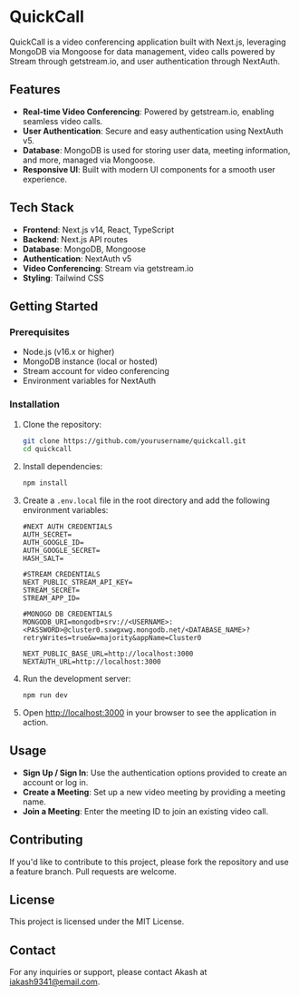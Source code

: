 # QuickCall

QuickCall is a video conferencing application built with Next.js, leveraging MongoDB via Mongoose for data management, video calls powered by Stream through getstream.io, and user authentication through NextAuth.

## Features

- **Real-time Video Conferencing**: Powered by getstream.io, enabling seamless video calls.
- **User Authentication**: Secure and easy authentication using NextAuth v5.
- **Database**: MongoDB is used for storing user data, meeting information, and more, managed via Mongoose.
- **Responsive UI**: Built with modern UI components for a smooth user experience.

## Tech Stack

- **Frontend**: Next.js v14, React, TypeScript
- **Backend**: Next.js API routes
- **Database**: MongoDB, Mongoose
- **Authentication**: NextAuth v5
- **Video Conferencing**: Stream via getstream.io
- **Styling**: Tailwind CSS

## Getting Started

### Prerequisites

- Node.js (v16.x or higher)
- MongoDB instance (local or hosted)
- Stream account for video conferencing
- Environment variables for NextAuth

### Installation

1. Clone the repository:

   ```bash
   git clone https://github.com/yourusername/quickcall.git
   cd quickcall
   ```

2. Install dependencies:

   ```bash
   npm install
   ```

3. Create a `.env.local` file in the root directory and add the following environment variables:

   ```env
   #NEXT AUTH CREDENTIALS
   AUTH_SECRET=
   AUTH_GOOGLE_ID=
   AUTH_GOOGLE_SECRET=
   HASH_SALT=

   #STREAM CREDENTIALS
   NEXT_PUBLIC_STREAM_API_KEY=
   STREAM_SECRET=
   STREAM_APP_ID=

   #MONOGO DB CREDENTIALS
   MONGODB_URI=mongodb+srv://<USERNAME>:<PASSWORD>@cluster0.sxwgxwg.mongodb.net/<DATABASE_NAME>?retryWrites=true&w=majority&appName=Cluster0

   NEXT_PUBLIC_BASE_URL=http://localhost:3000
   NEXTAUTH_URL=http://localhost:3000
   ```

4. Run the development server:

   ```bash
   npm run dev
   ```

5. Open [http://localhost:3000](http://localhost:3000) in your browser to see the application in action.

## Usage

- **Sign Up / Sign In**: Use the authentication options provided to create an account or log in.
- **Create a Meeting**: Set up a new video meeting by providing a meeting name.
- **Join a Meeting**: Enter the meeting ID to join an existing video call.

## Contributing

If you'd like to contribute to this project, please fork the repository and use a feature branch. Pull requests are welcome.

## License

This project is licensed under the MIT License.

## Contact

For any inquiries or support, please contact Akash at [iakash9341@email.com](mailto:iakash9341@email.com).
